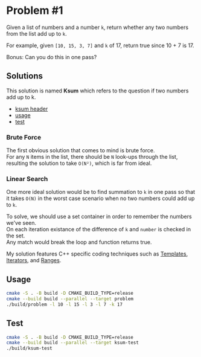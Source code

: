 # Problem #1

Given a list of numbers and a number `k`, return whether any two numbers from the list add up to `k`.

For example, given `[10, 15, 3, 7]` and `k` of 17, return true since 10 + 7 is 17.

Bonus: Can you do this in one pass?

## Solutions

This solution is named **Ksum** which refers to the question if two numbers add up to k.

* [ksum header](/solutions/0001/ksum.hpp)
* [usage](/solutions/0001/main.cpp)
* [test](/solutions/0001/test.cpp)

### Brute Force

The first obvious solution that comes to mind is brute force.  
For any `N` items in the list, there should be `N` look-ups through the list,
resulting the solution to take `O(N²)`, which is far from ideal.

### Linear Search

One more ideal solution would be to find summation to `k` in one pass so that it
takes `O(N)` in the worst case scenario when no two numbers could add up to `k`.

To solve, we should use a set container in order to remember the numbers we've seen.  
On each iteration existance of the difference of `k` and `number` is checked in the set.  
Any match would break the loop and function returns true.

My solution features C++ specific coding techniques such as [Templates][1], [Iterators][2],
and [Ranges][3].

[1]: https://en.cppreference.com/w/cpp/language/templates
[2]: https://en.cppreference.com/w/cpp/iterator
[3]: https://en.cppreference.com/w/cpp/ranges

## Usage

```sh
cmake -S . -B build -D CMAKE_BUILD_TYPE=release
cmake --build build --parallel --target problem
./build/problem -l 10 -l 15 -l 3 -l 7 -k 17
```

## Test

```sh
cmake -S . -B build -D CMAKE_BUILD_TYPE=release
cmake --build build --parallel --target ksum-test
./build/ksum-test
```
